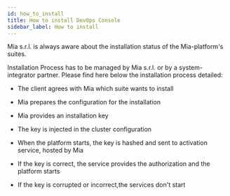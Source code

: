 ```yaml
---
id: how_to_install
title: How to install DevOps Console
sidebar_label: How to install
---
```

Mia s.r.l. is always aware about the installation status of the Mia-platform's suites.

Installation Process has to be managed by Mia s.r.l. or by a system-integrator partner.
Please find here below the installation process detailed:

* The client agrees with Mia which suite wants to install

* Mia prepares the configuration for the installation

* Mia provides an installation key

* The key is injected in the cluster configuration

* When the platform starts, the key is hashed and sent to activation service, hosted by Mia

* If the key is correct, the service provides the authorization and the platform starts

* If the key is corrupted or incorrect,the services don't start

